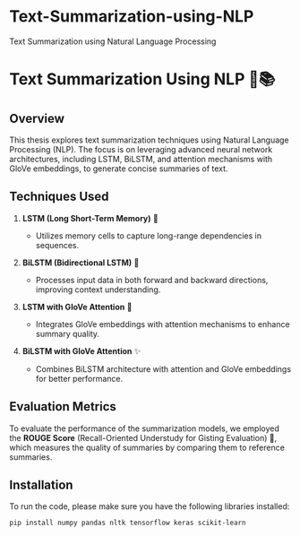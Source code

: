 # Text-Summarization-using-NLP
Text Summarization using Natural Language Processing


# Text Summarization Using NLP 🤖📚

## Overview
This thesis explores text summarization techniques using Natural Language Processing (NLP). The focus is on leveraging advanced neural network architectures, including LSTM, BiLSTM, and attention mechanisms with GloVe embeddings, to generate concise summaries of text.

## Techniques Used
1. **LSTM (Long Short-Term Memory)** 🧠
   - Utilizes memory cells to capture long-range dependencies in sequences.

2. **BiLSTM (Bidirectional LSTM)** 🔄
   - Processes input data in both forward and backward directions, improving context understanding.

3. **LSTM with GloVe Attention** 🌟
   - Integrates GloVe embeddings with attention mechanisms to enhance summary quality.

4. **BiLSTM with GloVe Attention** ✨
   - Combines BiLSTM architecture with attention and GloVe embeddings for better performance.

## Evaluation Metrics
To evaluate the performance of the summarization models, we employed the **ROUGE Score** (Recall-Oriented Understudy for Gisting Evaluation) 📏, which measures the quality of summaries by comparing them to reference summaries.

## Installation
To run the code, please make sure you have the following libraries installed:

```bash
pip install numpy pandas nltk tensorflow keras scikit-learn

